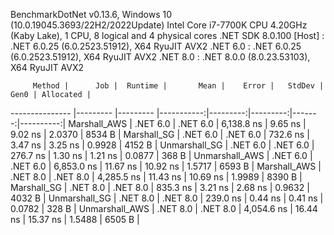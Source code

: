 
BenchmarkDotNet v0.13.6, Windows 10 (10.0.19045.3693/22H2/2022Update)
Intel Core i7-7700K CPU 4.20GHz (Kaby Lake), 1 CPU, 8 logical and 4 physical cores
.NET SDK 8.0.100
  [Host]   : .NET 6.0.25 (6.0.2523.51912), X64 RyuJIT AVX2
  .NET 6.0 : .NET 6.0.25 (6.0.2523.51912), X64 RyuJIT AVX2
  .NET 8.0 : .NET 8.0.0 (8.0.23.53103), X64 RyuJIT AVX2


         Method |      Job |  Runtime |       Mean |    Error |   StdDev |   Gen0 | Allocated |
--------------- |--------- |--------- |-----------:|---------:|---------:|-------:|----------:|
   Marshall_AWS | .NET 6.0 | .NET 6.0 | 6,138.8 ns |  9.65 ns |  9.02 ns | 2.0370 |    8534 B |
    Marshall_SG | .NET 6.0 | .NET 6.0 |   732.6 ns |  3.47 ns |  3.25 ns | 0.9928 |    4152 B |
  Unmarshall_SG | .NET 6.0 | .NET 6.0 |   276.7 ns |  1.30 ns |  1.21 ns | 0.0877 |     368 B |
 Unmarshall_AWS | .NET 6.0 | .NET 6.0 | 6,853.0 ns | 11.67 ns | 10.92 ns | 1.5717 |    6593 B |
   Marshall_AWS | .NET 8.0 | .NET 8.0 | 4,285.5 ns | 11.43 ns | 10.69 ns | 1.9989 |    8390 B |
    Marshall_SG | .NET 8.0 | .NET 8.0 |   835.3 ns |  3.21 ns |  2.68 ns | 0.9632 |    4032 B |
  Unmarshall_SG | .NET 8.0 | .NET 8.0 |   239.0 ns |  0.44 ns |  0.41 ns | 0.0782 |     328 B |
 Unmarshall_AWS | .NET 8.0 | .NET 8.0 | 4,054.6 ns | 16.44 ns | 15.37 ns | 1.5488 |    6505 B |
